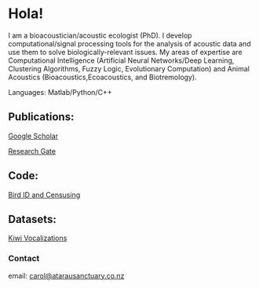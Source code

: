 # Hola!

I am a bioacoustician/acoustic ecologist (PhD). I develop computational/signal processing tools for the analysis of acoustic data and use
them to solve biologically-relevant issues. My areas of expertise are Computational Intelligence (Artificial Neural Networks/Deep Learning, Clustering
Algorithms, Fuzzy Logic, Evolutionary Computation) and Animal Acoustics (Bioacoustics,Ecoacoustics, and Biotremology). 

Languages: Matlab/Python/C++

## Publications:

[Google Scholar](https://scholar.google.co.nz/citations?user=-yOQu6MAAAAJ&hl=en)

[Research Gate](https://www.researchgate.net/profile/Carol-Bedoya)

## Code:

[Bird ID and Censusing](https://github.com/carolbedoya/Bird-ID-and-Censusing)

## Datasets:

[Kiwi Vocalizations](https://doi.org/10.6084/m9.figshare.16850542.v1)


### Contact

email: carol@atarausanctuary.co.nz 
